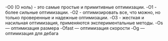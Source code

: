 -O0 (O ноль) - это самые простые и примитивные оптимизации.
-O1 - более сильные оптимизации.
-O2 - оптимизировать все, что можно, но только проверенные и надежные оптимизации.
-O3 - жесткая и насильная оптимизация, применяются экспериментальные методы.
-Os — оптимизация размера
-Ofast — оптимизация скорости
-Og — оптимизация для дебага

